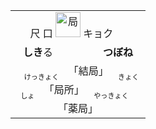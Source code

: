 <table align="left">
  <tr align="center"><td width="200px">
    <ruby>尺<br>口</ruby>
    <img src="https://f.2cn.cn/hanzi/svg/5C40.svg" height="40" alt="局">
    <ruby>キョク<br>　</ruby>
  </td></tr>
  <tr align="center"><td><b>しき</b>る　　　　　<b>つぼね</b></td></th>
  <tr align="center"><td>
    <ruby><sub><sub>　けっきょく　</sub></sub><br>「結局」</ruby>
    <ruby><sub><sub>　きょくしょ　</sub></sub><br>「局所」</ruby>
    <ruby><sub><sub>　やっきょく　</sub></sub><br>「薬局」</ruby>
  </td></tr>
</table>
